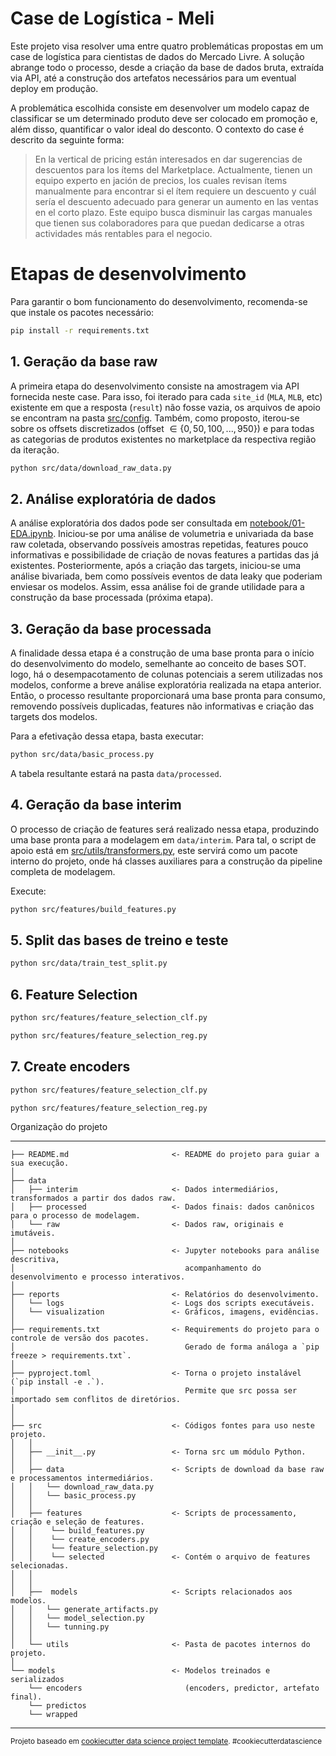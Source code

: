 Case de Logística - Meli
==================================================

Este projeto visa resolver uma entre quatro problemáticas propostas em um case de logística para cientistas de dados do Mercado Livre. A solução abrange todo o processo, desde a criação da base de dados bruta, extraída via API, até a construção dos artefatos necessários para um eventual deploy em produção.

A problemática escolhida consiste em desenvolver um modelo capaz de classificar se um determinado produto deve ser colocado em promoção e, além disso, quantificar o valor ideal do desconto. O contexto do case é descrito da seguinte forma:

> En la vertical de pricing están interesados en dar sugerencias de descuentos para los
> ítems del Marketplace. Actualmente, tienen un equipo experto en jación de precios,
> los cuales revisan ítems manualmente para encontrar si el ítem requiere un descuento
> y cuál sería el descuento adecuado para generar un aumento en las ventas en el
> corto plazo. Este equipo busca disminuir las cargas manuales que tienen sus
> colaboradores para que puedan dedicarse a otras actividades más rentables para el
> negocio.



# Etapas de desenvolvimento

Para garantir o bom funcionamento do desenvolvimento, recomenda-se que instale os pacotes necessário:

```bash
pip install -r requirements.txt
```


## 1. Geração da base raw

A primeira etapa do desenvolvimento consiste na amostragem via API fornecida neste case. Para isso, foi iterado para cada `site_id` (`MLA`, `MLB`, etc) existente em que a resposta (`result`) não fosse vazia, os arquivos de apoio se encontram na pasta [src/config](src/config). Também, como proposto, iterou-se sobre os offsets discretizados (offset $\in \{0, 50, 100, ..., 950\}$) e para todas as categorias de produtos existentes no marketplace da respectiva região da iteração.

```bash
python src/data/download_raw_data.py
```


## 2. Análise exploratória de dados

A análise exploratória dos dados pode ser consultada em [notebook/01-EDA.ipynb](notebook/01-EDA.ipynb). Iniciou-se por uma análise de volumetria e univariada da base raw coletada, observando possíveis amostras repetidas, features pouco informativas e possibilidade de criação de novas features a partidas das já existentes. Posteriormente, após a criação das targets, iniciou-se uma análise bivariada, bem como possíveis eventos de data leaky que poderiam enviesar os modelos. Assim, essa análise foi de grande utilidade para a construção da base processada (próxima etapa).


## 3. Geração da base processada

A finalidade dessa etapa é a construção de uma base pronta para o início do desenvolvimento do modelo, semelhante ao conceito de bases SOT. logo, há o desempacotamento de colunas potenciais a serem utilizadas nos modelos, conforme a breve análise exploratória realizada na etapa anterior. Então, o processo resultante proporcionará uma base pronta para consumo, removendo possíveis duplicadas, features não informativas e criação das targets dos modelos.

Para a efetivação dessa etapa, basta executar:

```bash
python src/data/basic_process.py
```

A tabela resultante estará na pasta `data/processed`.


## 4. Geração da base interim

O processo de criação de features será realizado nessa etapa, produzindo uma base pronta para a modelagem em `data/interim`. Para tal, o script de apoio está em [src/utils/transformers.py](src/utils/transformers.py), este servirá como um pacote interno do projeto, onde há classes auxiliares para a construção da pipeline completa de modelagem.

Execute:

```bash
python src/features/build_features.py
```


## 5. Split das bases de treino e teste



```bash
python src/data/train_test_split.py
```


## 6. Feature Selection

```bash
python src/features/feature_selection_clf.py
```

```bash
python src/features/feature_selection_reg.py
```


## 7. Create encoders

```bash
python src/features/feature_selection_clf.py
```

```bash
python src/features/feature_selection_reg.py
```



Organização do projeto

------------

    ├── README.md                       <- README do projeto para guiar a sua execução.
    │
    ├── data
    │   ├── interim                     <- Dados intermediários, transformados a partir dos dados raw.
    │   ├── processed                   <- Dados finais: dados canônicos para o processo de modelagem.
    │   └── raw                         <- Dados raw, originais e imutáveis.
    │
    ├── notebooks                       <- Jupyter notebooks para análise descritiva, 
    │                                      acompanhamento do desenvolvimento e processo interativos.
    │
    ├── reports                         <- Relatórios do desenvolvimento.
    │   └── logs                        <- Logs dos scripts executáveis.
    │   └── visualization               <- Gráficos, imagens, evidências.
    │
    ├── requirements.txt                <- Requirements do projeto para o controle de versão dos pacotes.
    │                                      Gerado de forma análoga a `pip freeze > requirements.txt`.
    │
    ├── pyproject.toml                  <- Torna o projeto instalável (`pip install -e .`). 
    │                                      Permite que src possa ser importado sem conflitos de diretórios.
    │
    │
    ├── src                             <- Códigos fontes para uso neste projeto.
    │   │
    │   ├── __init__.py                 <- Torna src um módulo Python.
    │   │
    │   ├── data                        <- Scripts de download da base raw e processamentos intermediários.
    │   │   └── download_raw_data.py
    │   │   └── basic_process.py
    │   │
    │   ├── features                    <- Scripts de processamento, criação e seleção de features.
    │   │    └── build_features.py
    │   │    └── create_encoders.py
    │   │    └── feature_selection.py
    │   │    └── selected               <- Contém o arquivo de features selecionadas.
    │   │  
    │   │    
    │   ├──  models                     <- Scripts relacionados aos modelos.
    │   │   └── generate_artifacts.py
    │   │   └── model_selection.py
    │   │   └── tunning.py
    │   │
    │   └── utils                       <- Pasta de pacotes internos do projeto.
    │
    └── models                          <- Modelos treinados e serializados 
        └── encoders                       (encoders, predictor, artefato final).
        └── predictos
        └── wrapped

--------

 

<p><small>Projeto baseado em <a target="_blank" href=https://drivendata.github.io/cookiecutter-data-science/>cookiecutter data science project template</a>. #cookiecutterdatascience</small></p>